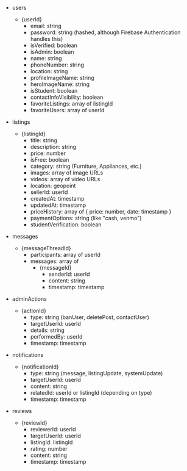 - users
  - {userId}
    - email: string
    - password: string (hashed, although Firebase Authentication handles this)
    - isVerified: boolean
    - isAdmin: boolean
    - name: string
    - phoneNumber: string
    - location: string
    - profileImageName: string
    - heroImageName: string
    - isStudent: boolean
    - contactInfoVisibility: boolean
    - favoriteListings: array of listingId
    - favoriteUsers: array of userId

- listings
  - {listingId}
    - title: string
    - description: string
    - price: number
    - isFree: boolean
    - category: string (Furniture, Appliances, etc.)
    - images: array of image URLs
    - videos: array of video URLs
    - location: geopoint
    - sellerId: userId
    - createdAt: timestamp
    - updatedAt: timestamp
    - priceHistory: array of { price: number, date: timestamp }
    - paymentOptions: string (like "cash, venmo")
    - studentVerification: boolean

- messages
  - {messageThreadId}
    - participants: array of userId
    - messages: array of
      - {messageId}
        - senderId: userId
        - content: string
        - timestamp: timestamp

- adminActions
  - {actionId}
    - type: string (banUser, deletePost, contactUser)
    - targetUserId: userId
    - details: string
    - performedBy: userId
    - timestamp: timestamp

- notifications
  - {notificationId}
    - type: string (message, listingUpdate, systemUpdate)
    - targetUserId: userId
    - content: string
    - relatedId: userId or listingId (depending on type)
    - timestamp: timestamp

- reviews
  - {reviewId}
    - reviewerId: userId
    - targetUserId: userId
    - listingId: listingId
    - rating: number
    - content: string
    - timestamp: timestamp

